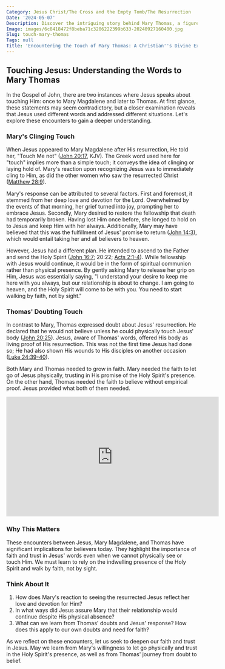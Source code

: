 ```yaml
---
Category: Jesus Christ/The Cross and the Empty Tomb/The Resurrection
Date: '2024-05-07'
Description: Discover the intriguing story behind Mary Thomas, a figure whose touch held mythical powers. Uncover the mystery surrounding her extraordinary gift in this captivating article.
Image: images/6c8418472f8beba71c3206222399b633-20240927160400.jpg
Slug: touch-mary-thomas
Tags: null
Title: 'Encountering the Touch of Mary Thomas: A Christian''s Divine Experience'
---
```


## Touching Jesus: Understanding the Words to Mary Thomas

In the Gospel of John, there are two instances where Jesus speaks about touching Him: once to Mary Magdalene and later to Thomas. At first glance, these statements may seem contradictory, but a closer examination reveals that Jesus used different words and addressed different situations. Let's explore these encounters to gain a deeper understanding.

### Mary's Clinging Touch

When Jesus appeared to Mary Magdalene after His resurrection, He told her, "Touch Me not" ([John 20:17](https://www.bibleref.com/John/20/John-20-17.html), KJV). The Greek word used here for "touch" implies more than a simple touch; it conveys the idea of clinging or laying hold of. Mary's reaction upon recognizing Jesus was to immediately cling to Him, as did the other women who saw the resurrected Christ ([Matthew 28:9](https://www.bibleref.com/Matthew/28/Matthew-28-9.html)).

Mary's response can be attributed to several factors. First and foremost, it stemmed from her deep love and devotion for the Lord. Overwhelmed by the events of that morning, her grief turned into joy, prompting her to embrace Jesus. Secondly, Mary desired to restore the fellowship that death had temporarily broken. Having lost Him once before, she longed to hold on to Jesus and keep Him with her always. Additionally, Mary may have believed that this was the fulfillment of Jesus' promise to return ([John 14:3](https://www.bibleref.com/John/14/John-14-3.html)), which would entail taking her and all believers to heaven.

However, Jesus had a different plan. He intended to ascend to the Father and send the Holy Spirit ([John 16:7](https://www.bibleref.com/John/16/John-16-7.html); 20:22; [Acts 2:1-4](https://www.bibleref.com/Acts/2/Acts-2-1.html)). While fellowship with Jesus would continue, it would be in the form of spiritual communion rather than physical presence. By gently asking Mary to release her grip on Him, Jesus was essentially saying, "I understand your desire to keep me here with you always, but our relationship is about to change. I am going to heaven, and the Holy Spirit will come to be with you. You need to start walking by faith, not by sight."

### Thomas' Doubting Touch

In contrast to Mary, Thomas expressed doubt about Jesus' resurrection. He declared that he would not believe unless he could physically touch Jesus' body ([John 20:25](https://www.bibleref.com/John/20/John-20-25.html)). Jesus, aware of Thomas' words, offered His body as living proof of His resurrection. This was not the first time Jesus had done so; He had also shown His wounds to His disciples on another occasion ([Luke 24:39-40](https://www.bibleref.com/Luke/24/Luke-24-39.html)).

Both Mary and Thomas needed to grow in faith. Mary needed the faith to let go of Jesus physically, trusting in His promise of the Holy Spirit's presence. On the other hand, Thomas needed the faith to believe without empirical proof. Jesus provided what both of them needed.


<iframe width="560" height="315" src="https://www.youtube.com/embed/5h0TTMCDTUE" frameborder="0" allow="autoplay; encrypted-media" allowfullscreen></iframe>


### Why This Matters

These encounters between Jesus, Mary Magdalene, and Thomas have significant implications for believers today. They highlight the importance of faith and trust in Jesus' words even when we cannot physically see or touch Him. We must learn to rely on the indwelling presence of the Holy Spirit and walk by faith, not by sight.

### Think About It

1. How does Mary's reaction to seeing the resurrected Jesus reflect her love and devotion for Him?
2. In what ways did Jesus assure Mary that their relationship would continue despite His physical absence?
3. What can we learn from Thomas' doubts and Jesus' response? How does this apply to our own doubts and need for faith?

As we reflect on these encounters, let us seek to deepen our faith and trust in Jesus. May we learn from Mary's willingness to let go physically and trust in the Holy Spirit's presence, as well as from Thomas' journey from doubt to belief.